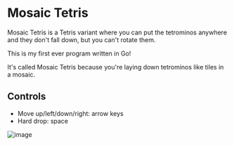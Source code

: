 # Mosaic Tetris
Mosaic Tetris is a Tetris variant where you can put the tetrominos anywhere and they don't fall down, but you can't rotate them.

This is my first ever program written in Go!

It's called Mosaic Tetris because you're laying down tetrominos like tiles in a mosaic.

## Controls
* Move up/left/down/right: arrow keys
* Hard drop: space

![image](https://github.com/pilosophos/mosaic-tetris/assets/48043580/42d7a95c-058c-40de-9fc0-b3ca47dea772)
